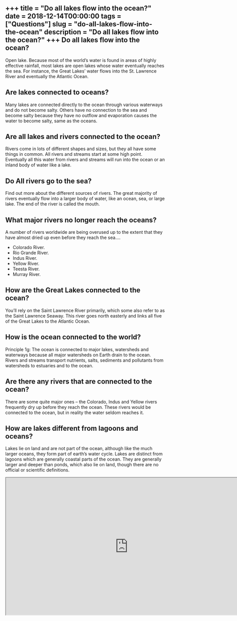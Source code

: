 +++
title = "Do all lakes flow into the ocean?"
date = 2018-12-14T00:00:00
tags = ["Questions"]
slug = "do-all-lakes-flow-into-the-ocean"
description = "Do all lakes flow into the ocean?"
+++
Do all lakes flow into the ocean?
---------------------------------

Open lake. Because most of the world’s water is found in areas of highly effective rainfall, most lakes are open lakes whose water eventually reaches the sea. For instance, the Great Lakes’ water flows into the St. Lawrence River and eventually the Atlantic Ocean.

Are lakes connected to oceans?
------------------------------

Many lakes are connected directly to the ocean through various waterways and do not become salty. Others have no connection to the sea and become salty because they have no outflow and evaporation causes the water to become salty, same as the oceans.

Are all lakes and rivers connected to the ocean?
------------------------------------------------

Rivers come in lots of different shapes and sizes, but they all have some things in common. All rivers and streams start at some high point. Eventually all this water from rivers and streams will run into the ocean or an inland body of water like a lake.

Do All rivers go to the sea?
----------------------------

Find out more about the different sources of rivers. The great majority of rivers eventually flow into a larger body of water, like an ocean, sea, or large lake. The end of the river is called the mouth.

What major rivers no longer reach the oceans?
---------------------------------------------

A number of rivers worldwide are being overused up to the extent that they have almost dried up even before they reach the sea….

- Colorado River.
- Rio Grande River.
- Indus River.
- Yellow River.
- Teesta River.
- Murray River.

How are the Great Lakes connected to the ocean?
-----------------------------------------------

You’ll rely on the Saint Lawrence River primarily, which some also refer to as the Saint Lawrence Seaway. This river goes north easterly and links all five of the Great Lakes to the Atlantic Ocean.

How is the ocean connected to the world?
----------------------------------------

Principle 1g: The ocean is connected to major lakes, watersheds and waterways because all major watersheds on Earth drain to the ocean. Rivers and streams transport nutrients, salts, sediments and pollutants from watersheds to estuaries and to the ocean.

Are there any rivers that are connected to the ocean?
-----------------------------------------------------

There are some quite major ones – the Colorado, Indus and Yellow rivers frequently dry up before they reach the ocean. These rivers would be connected to the ocean, but in reality the water seldom reaches it.

How are lakes different from lagoons and oceans?
------------------------------------------------

Lakes lie on land and are not part of the ocean, although like the much larger oceans, they form part of earth’s water cycle. Lakes are distinct from lagoons which are generally coastal parts of the ocean. They are generally larger and deeper than ponds, which also lie on land, though there are no official or scientific definitions.

<iframe allow="accelerometer; autoplay; clipboard-write; encrypted-media; gyroscope; picture-in-picture" allowfullscreen="" class="__youtube_prefs__  epyt-is-override  no-lazyload" data-no-lazy="1" data-origheight="433" data-origwidth="770" data-skipgform_ajax_framebjll="" height="433" id="_ytid_84588" loading="lazy" src="https://www.youtube.com/embed/bNWuQD7QHBc?enablejsapi=1&autoplay=0&cc_load_policy=0&cc_lang_pref=&iv_load_policy=1&loop=0&modestbranding=0&rel=1&fs=1&playsinline=0&autohide=2&theme=dark&color=red&controls=1&" title="YouTube player" width="770"></iframe>
